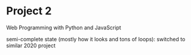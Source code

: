# Project 2

Web Programming with Python and JavaScript

semi-complete state (mostly how it looks and tons of loops): switched to similar 2020 project